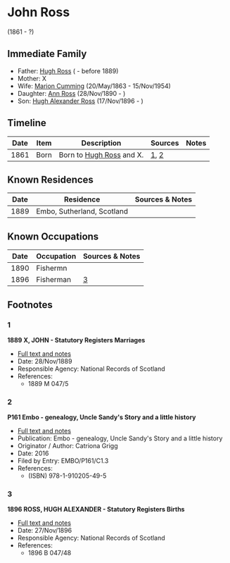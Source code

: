 ﻿---
layout: person
subject_key: i75057664
permalink: /people/i75057664
---

# John Ross
(1861 - ?)

## Immediate Family

* Father: [Hugh Ross](./@10594034@-hugh-ross-b-d1889.md) ( - before 1889)
* Mother: X
* Wife: [Marion Cumming](./@59851647@-marion-cumming-b1863-5-20-d1954-11-15.md) (20/May/1863 - 15/Nov/1954)
* Daughter: [Ann Ross](./@52613824@-ann-ross-b1890-11-28-d.md) (28/Nov/1890 - )
* Son: [Hugh Alexander Ross](./@22731476@-hugh-alexander-ross-b1896-11-17-d.md) (17/Nov/1896 - )

## Timeline

Date | Item | Description | Sources | Notes
---|---|---|---|---
1861 | Born | Born to [Hugh Ross](./@10594034@-hugh-ross-b-d1889.md) and X. | [1](#1), [2](#2) | 

## Known Residences

Date | Residence | Sources & Notes
---|---|---
1889 | Embo, Sutherland, Scotland | 

## Known Occupations

Date | Occupation | Sources & Notes
---|---|---
1890 | Fishermn | 
1896 | Fisherman | [3](#3)

## Footnotes

### 1

**1889 X, JOHN - Statutory Registers Marriages**

* [Full text and notes](../sources/@75160785@-1889-ross,-john-statutory-registers-marriages.md)
* Date: 28/Nov/1889
* Responsible Agency: National Records of Scotland
* References: 
  * 1889 M 047/5

### 2

**P161 Embo - genealogy, Uncle Sandy's Story and a little history**

* [Full text and notes](../sources/@95058656@-p161-embo-genealogy,-uncle-sandy's-story-and-a-little-history.md)
* Publication: Embo - genealogy, Uncle Sandy's Story and a little history
* Originator / Author: Catriona Grigg
* Date: 2016
* Filed by Entry: EMBO/P161/C1.3
* References: 
  * (ISBN) 978-1-910205-49-5

### 3

**1896 ROSS, HUGH ALEXANDER - Statutory Registers Births**

* [Full text and notes](../sources/@39312919@-1896-ross,-hugh-alexander-statutory-registers-births.md)
* Date: 27/Nov/1896
* Responsible Agency: National Records of Scotland
* References: 
  * 1896 B 047/48

